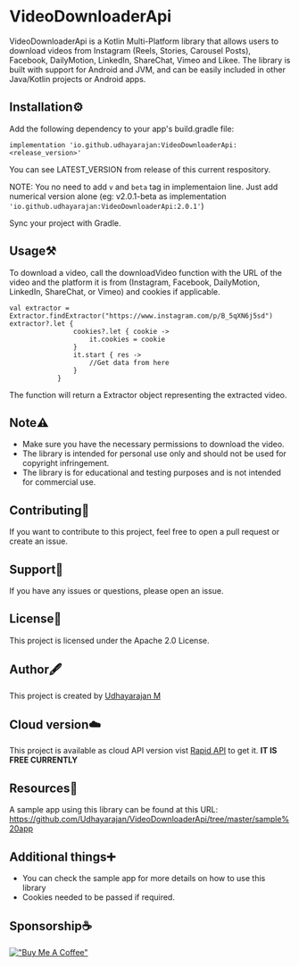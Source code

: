 # VideoDownloaderApi
VideoDownloaderApi is a Kotlin Multi-Platform library that allows users to download videos from Instagram (Reels, Stories, Carousel Posts), Facebook, DailyMotion, LinkedIn, ShareChat, Vimeo and Likee. The library is built with support for Android and JVM, and can be easily included in other Java/Kotlin projects or Android apps.

## Installation⚙️
Add the following dependency to your app's build.gradle file:


    implementation 'io.github.udhayarajan:VideoDownloaderApi:<release_version>'

You can see LATEST_VERSION from release of this current respository.

NOTE: You no need to add `v` and `beta` tag in implementaion line. Just add numerical version alone (eg: v2.0.1-beta as implementation `'io.github.udhayarajan:VideoDownloaderApi:2.0.1'`)

Sync your project with Gradle.


## Usage⚒️
To download a video, call the downloadVideo function with the URL of the video and the platform it is from (Instagram, Facebook, DailyMotion, LinkedIn, ShareChat, or Vimeo) and cookies if applicable.


    val extractor = Extractor.findExtractor("https://www.instagram.com/p/B_5qXN6j5sd")
    extractor?.let {
                    cookies?.let { cookie ->
                        it.cookies = cookie
                    }
                    it.start { res ->
                        //Get data from here
                    }
                }
The function will return a Extractor object representing the extracted video.

## Note⚠️
- Make sure you have the necessary permissions to download the video.
- The library is intended for personal use only and should not be used for copyright infringement.
- The library is for educational and testing purposes and is not intended for commercial use.

## Contributing🤝
If you want to contribute to this project, feel free to open a pull request or create an issue.

## Support🔁
If you have any issues or questions, please open an issue.

## License📝
This project is licensed under the Apache 2.0 License.

## Author🖋️
This project is created by [Udhayarajan M](https://linktr.ee/udhayarajan_m)

## Cloud version☁️
This project is available as cloud API version vist [Rapid API](https://rapidapi.com/mudhayarajan2013/api/vidsnap) to get it. **IT IS FREE CURRENTLY**

## Resources📲
A sample app using this library can be found at this URL: https://github.com/Udhayarajan/VideoDownloaderApi/tree/master/sample%20app

## Additional things➕
- You can check the sample app for more details on how to use this library
- Cookies needed to be passed if required.

## Sponsorship☕
[!["Buy Me A Coffee"](https://img.buymeacoffee.com/button-api/?text=Buy%20me%20a%20coffee&emoji=&slug=udhayarajan&button_colour=5F7FFF&font_colour=ffffff&font_family=Cookie&outline_colour=000000&coffee_colour=FFDD00)](https://www.buymeacoffee.com/udhayarajan)


